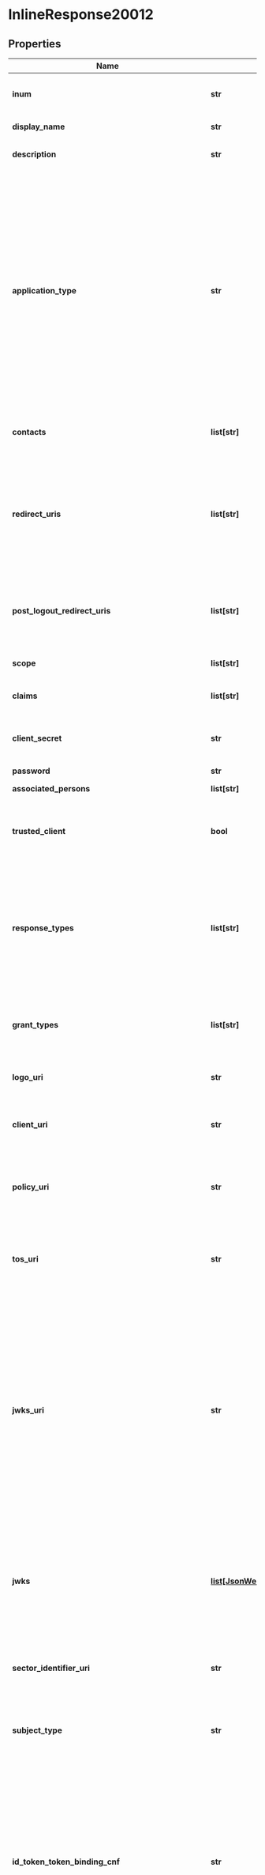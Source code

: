 # InlineResponse20012

## Properties
Name | Type | Description | Notes
------------ | ------------- | ------------- | -------------
**inum** | **str** | XRI i-number. Client Identifier to uniquely identify the client. | [optional] 
**display_name** | **str** | A human-readable name of the client. | [optional] 
**description** | **str** | A human-readable string describing the client. | [optional] 
**application_type** | **str** | Kind of the application. The default, if omitted, is web. The defined values are native or web. Web Clients using the OAuth Implicit Grant Type must only register URLs using the HTTPS scheme as redirect_uris, they must not use localhost as the hostname. Native Clients must only register redirect_uris using custom URI schemes or URLs using the http scheme with localhost as the hostname. | [optional] 
**contacts** | **list[str]** | e-mail addresses of people responsible for this Client. | [optional] 
**redirect_uris** | **list[str]** | Redirection URI values used by the Client. One of these registered Redirection URI values must exactly match the redirect_uri parameter value used in each Authorization Request | [optional] 
**post_logout_redirect_uris** | **list[str]** | Provide the URLs supplied by the RP to request that the user be redirected to this location after a logout has been performed. | [optional] 
**scope** | **list[str]** | Provide list of scopes granted to the client. | [optional] 
**claims** | **list[str]** | Provide list of claims granted to the client. | [optional] 
**client_secret** | **str** | The client secret.  The client MAY omit the parameter if the client secret is an empty string. | [optional] 
**password** | **str** | User password. | [optional] 
**associated_persons** | **list[str]** | List of associated persons. | [optional] 
**trusted_client** | **bool** | Attribute which corresponds to the \&quot;Pre-Authorization\&quot; property. Default value is false. | [optional] 
**response_types** | **list[str]** | A list of the OAuth 2.0 response_type values that the Client is declaring that it will restrict itself to using. If omitted, the default is that the Client will use only the code Response Type. Allowed values are code, token, id_token. | [optional] 
**grant_types** | **list[str]** | A list of the OAuth 2.0 Grant Types that the Client is declaring that it will restrict itself to using. | [optional] 
**logo_uri** | **str** | URL that references a logo for the Client application. | [optional] 
**client_uri** | **str** | URL of the home page of the Client. The value of this field must point to a valid Web page. | [optional] 
**policy_uri** | **str** | URL that the Relying Party Client provides to the End-User to read about the how the profile data will be used. | [optional] 
**tos_uri** | **str** | URL that the Relying Party Client provides to the End-User to read about the Relying Party&#x27;s terms of service. | [optional] 
**jwks_uri** | **str** | URL for the Client&#x27;s JSON Web Key Set (JWK) document containing key(s) that are used for signing requests to the OP. The JWK Set may also contain the Client&#x27;s encryption keys(s) that are used by the OP to encrypt the responses to the Client. When both signing and encryption keys are made available, a use (Key Use) parameter value is required for all keys in the document to indicate each key&#x27;s intended usage. | [optional] 
**jwks** | [**list[JsonWebKey]**](JsonWebKey.md) | List of JSON Web Key (JWK) - A JSON object that represents a cryptographic key. The members of the object represent properties of the key, including its value. | [optional] 
**sector_identifier_uri** | **str** | URL using the https scheme to be used in calculating Pseudonymous Identifiers by the OP. | [optional] 
**subject_type** | **str** | Subject type requested for the Client ID. Valid types include pairwise and public. | [optional] 
**id_token_token_binding_cnf** | **str** | Specifies the JWT Confirmation Method member name (e.g. tbh) that the Relying Party expects when receiving Token Bound ID Tokens. The presence of this parameter indicates that the Relying Party supports Token Binding of ID Tokens. If omitted, the default is that the Relying Party does not support Token Binding of ID Tokens. | [optional] 
**rpt_as_jwt** | **bool** | Specifies whether RPT should be return as signed JWT. | [optional] 
**access_token_as_jwt** | **bool** | Specifies whether access token as signed JWT. | [optional] 
**access_token_signing_alg** | **str** | Specifies signing algorithm that has to be used during JWT signing. If it&#x27;s not specified, then the default OP signing algorithm will be used. | [optional] 
**id_token_signed_response_alg** | **str** | JWS alg algorithm (JWA) required for signing the ID Token issued to this Client. | [optional] 
**id_token_encrypted_response_alg** | **str** | JWE alg algorithm (JWA) required for encrypting the ID Token issued to this Client. | [optional] 
**id_token_encrypted_response_enc** | **str** | JWE enc algorithm (JWA) required for encrypting the ID Token issued to this Client. | [optional] 
**userinfo_signed_response_alg** | **str** | JWS alg algorithm (JWA) required for signing UserInfo Responses. | [optional] 
**userinfo_encrypted_response_alg** | **str** | JWE alg algorithm (JWA) required for encrypting UserInfo Responses. | [optional] 
**userinfo_encrypted_response_enc** | **str** | JWE enc algorithm (JWA) required for encrypting UserInfo Responses. | [optional] 
**request_object_signing_alg** | **str** | JWS alg algorithm (JWA) that must be used for signing Request Objects sent to the OP. | [optional] 
**request_object_encryption_alg** | **str** | JWE alg algorithm (JWA) the RP is declaring that it may use for encrypting Request Objects sent to the OP. | [optional] 
**request_object_encryption_enc** | **str** | JWE enc algorithm (JWA) the RP is declaring that it may use for encrypting Request Objects sent to the OP. | [optional] 
**token_endpoint_auth_method** | **str** | Requested Client Authentication method for the Token Endpoint. | [optional] 
**token_endpoint_auth_signing_alg** | **str** | JWS alg algorithm (JWA) that must be used for signing the JWT used to authenticate the Client at the Token Endpoint for the private_key_jwt and client_secret_jwt authentication methods. | [optional] 
**default_max_age** | **int** | Specifies the Default Maximum Authentication Age. | [optional] 
**require_auth_time** | **bool** | Boolean value specifying whether the auth_time Claim in the ID Token is required. It is required when the value is true. | [optional] 
**claims_redirect_uri** | **list[str]** | Array of The Claims Redirect URIs to which the client wishes the authorization server to direct the requesting party&#x27;s user agent after completing its interaction. | [optional] 
**logout_uri** | **list[str]** | Specifies the URI using the https scheme that the authorization server can call to initiate a login at the client. | [optional] 
**logout_session_required** | **bool** | Boolean value specifying whether the RP requires that a session ID query parameter be included to identify the RP session at the OP when the logout_uri is used. If omitted, the default value is false. | [optional] 
**persist_client_authorizations** | **bool** | Specifies if the client authorization details are to be persisted. Default value is true. | [optional] 
**include_claims_in_id_token** | **bool** | If true then claims are included in token id, default value is false. | [optional] 
**refresh_token_lifetime** | **int** | Specifies the Client-specific refresh token expiration. | [optional] 
**access_token_lifetime** | **int** | Specifies the Client-specific access token expiration. | [optional] 
**default_acr_values** | **list[str]** | Array of default requested Authentication Context Class Reference values that the Authorization Server must use for processing requests from the Client. | [optional] 
**initiate_login_uri** | **str** | Specifies the URI using the https scheme that the authorization server can call to initiate a login at the client. | [optional] 
**exp** | **date** | Integer timestamp, measured in the number of seconds since January 1 1970 UTC, indicating when this permission will expire. | [optional] 
**request_uris** | **list[str]** | Provide a list of requests_uri values that are pre-registered by the Client for use at the Authorization Server. | [optional] 
**authorized_origins** | **list[str]** | Specifies authorized JavaScript origins. | [optional] 
**software_id** | **str** | Specifies a unique identifier string (UUID) assigned by the client developer or software publisher used by registration endpoints to identify the client software to be dynamically registered. | [optional] 
**software_version** | **str** | Specifies a version identifier string for the client software identified by &#x27;software_id&#x27;. The value of the &#x27;software_version&#x27; should change on any update to the client software identified by the same &#x27;software_id&#x27;. | [optional] 
**software_statement** | **str** | Specifies a software statement containing client metadata values about the client software as claims. This is a string value containing the entire signed JWT. | [optional] 
**disabled** | **bool** | Specifies whether client is disabled. | [optional] 
**jans_id** | **str** | Jans Authorization Server Attribute Scope Id. | [optional] 
**deletable** | **bool** | Specifies whether client is deletable. | [optional] 
**client_attributes** | [**Jansconfigapiapiv1openidclientsClientAttributes**](Jansconfigapiapiv1openidclientsClientAttributes.md) |  | [optional] 
**backchannel_authentication_request_signing_alg** | **str** | The JWS algorithm alg value that the Client will use for signing authentication request, as described in Section 7.1.1. of OAuth 2.0 [RFC6749]. When omitted, the Client will not send signed authentication requests. | [optional] 
**backchannel_token_delivery_mode** | **str** | specifies how backchannel token will be delivered. | [optional] 
**backchannel_client_notification_endpoint** | **str** | Client Initiated Backchannel Authentication (CIBA) enables a Client to initiate the authentication of an end-user by means of out-of-band mechanisms. Upon receipt of the notification, the Client makes a request to the token endpoint to obtain the tokens. | [optional] 
**backchannel_user_code_parameter** | **bool** | Boolean value specifying whether the Client supports the user_code parameter. If omitted, the default value is false. | [optional] 

[[Back to Model list]](../README.md#documentation-for-models) [[Back to API list]](../README.md#documentation-for-api-endpoints) [[Back to README]](../README.md)

